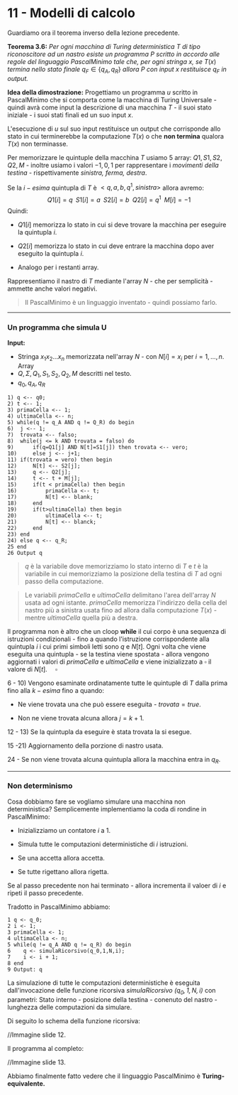# 11 - Modelli di calcolo 

Guardiamo ora il teorema inverso della lezione precedente.

**Teorema 3.6:** *Per ogni macchina di Turing deterministica* $T$ *di tipo riconoscitore ad un nastro esiste un programma* $P$ *scritto in accordo alle regole del linguaggio PascalMinimo tale che, per ogni stringa* $x$*, se* $T(x)$ *termina nello stato finale* $q_F \in \{q_A,q_R\}$ *allora P con input x restituisce* $q_F$ *in output.*

**Idea della dimostrazione:** Progettiamo un programma $u$ scritto in PascalMinimo che si comporta come la macchina di Turing Universale - quindi avrà come input la descrizione di una macchina $T$ - il suoi stato iniziale - i suoi stati finali ed un suo input $x$.

L'esecuzione di $u$ sul suo input restituisce un output che corrisponde allo stato in cui terminerebbe la computazione $T(x)$ o che **non termina** qualora $T(x)$ non terminasse.

Per memorizzare le quintuple della macchina $T$ usiamo $5$ array: $Q1,S1,S2,Q2,M$ - inoltre usiamo i valori $-1,0,1$ per rappresentare i *movimenti della testina* - rispettivamente *sinistra, ferma, destra*.

Se la $i-esima$ quintupla di $T$ è $<q,a,b,q^{1},sinistra>$ allora avremo: $$Q1[i]=q\;\;S1[i]=a\;\;S2[i]=b\;\;Q2[i]=q^1\;\;M[i]=-1$$
Quindi:

- $Q1[i]$ memorizza lo stato in cui si deve trovare la macchina per eseguire la quintupla $i$.

- $Q2[i]$ memorizza lo stato in cui deve entrare la macchina dopo aver eseguito la quintupla $i$.

- Analogo per i restanti array.

Rappresentiamo il nastro di $T$ mediante l'array $N$ - che per semplicità - ammette anche valori negativi.

> Il PascalMinimo è un linguaggio inventato - quindi possiamo farlo.

---
### Un programma che simula U

**Input:** 
- Stringa $x_1x_2...x_n$ memorizzata nell'array $N$ - con $N[i]=x_i$ per $i=1,...,n$. Array 
- $Q,\Sigma,Q_1,S_1,S_2,Q_2,M$ descritti nel testo.
- $q_0,q_A,q_R$

``` PascalMinimo
1) q <-- q0;
2) t <-- 1;
3) primaCella <-- 1;
4) ultimaCella <-- n;
5) while(q != q_A AND q != Q_R) do begin
6)	j <-- 1;
7)	trovata <-- falso;
8)	while(j <= k AND trovata = falso) do
9)		if(q=Q1[j] AND N[t]=S1[j]) then trovata <-- vero;
10)		else j <-- j+1;
11)	if(trovata = vero) then begin
12)		N[t] <-- S2[j];
13)		q <-- Q2[j];
14)		t <-- t + M[j];
15)		if(t < primaCella) then begin
16)			primaCella <-- t;
17)			N[t] <-- blank;
18)		end
19)		if(t>ultimaCella) then begin
20)			ultimaCella <-- t;
21)			N[t] <-- blanck;
22)		end
23)	end
24)	else q <-- q_R;
25 end 
26 Output q
```

> $q$ è la variabile dove memorizziamo lo stato interno di $T$ e $t$ è la variabile in cui memorizziamo la posizione della testina di $T$ ad ogni passo della computazione.

> Le variabili $primaCella$ e $ultimaCella$ delimitano l'area dell'array $N$ usata ad ogni istante. $primaCella$ memorizza l'indirizzo della cella del nastro più a sinistra usata fino ad allora dalla computazione $T(x)$ - mentre $ultimaCella$ quella più a destra.

Il programma non è altro che un cloop **while** il cui corpo è una sequenza di istruzioni condizionali - fino a quando l'istruzione corrispondente alla quintupla $i$ i cui primi simboli letti sono $q$ e $N[t]$. Ogni volta che viene eseguita una quintupla - se la testina viene spostata - allora vengono aggiornati i valori di $primaCella$ e $ultimaCella$ e viene inizializzato a $\square$ il valore di $N[t]$. $\;\;\;\;\square$

6 - 10) Vengono esaminate ordinatamente tutte le quintuple di $T$ dalla prima fino alla $k-esima$ fino a quando:

- Ne viene trovata una che può essere eseguita - $trovata = true$.

- Non ne viene trovata alcuna allora $j=k+1$.

12 - 13) Se la quintupla da eseguire è stata trovata la si esegue.

15 -21) Aggiornamento della porzione di nastro usata.

24 - Se non viene trovata alcuna quintupla allora la macchina entra in $q_R$.

---
### Non determinismo

Cosa dobbiamo fare se vogliamo simulare una macchina non deterministica? Semplicemente implementiamo la coda di rondine in PascalMinimo:

- Inizializziamo un contatore $i$ a $1$.

- Simula tutte le computazioni deterministiche di $i$ istruzioni.

- Se una accetta allora accetta.

- Se tutte rigettano allora rigetta.

Se al passo precedente non hai terminato - allora incrementa il valoer di $i$ e ripeti il passo precedente.

Tradotto in PascalMinimo abbiamo:
```PascalMinimo
1 q <- q_0; 
2 i <- 1;
3 primaCella <- 1;
4 ultimaCella <- n;
5 while(q != q_A AND q != q_R) do begin
6    q <- simulaRicorsivo(q_0,1,N,i);
7    i <- i + 1;
8 end
9 Output: q
```

La simulazione di tutte le computazioni deterministiche è eseguita dall'invocazione delle funzione ricorsiva *simulaRicorsivo ($q_0,1,N,i$)* con parametri: Stato interno - posizione della testina - conenuto del nastro - lunghezza delle computazioni da simulare.

Di seguito lo schema della funzione ricorsiva:

//Immagine slide 12.

Il programma al completo:

//Immagine slide 13.

Abbiamo finalmente fatto vedere che il linguaggio PascalMinimo è **Turing-equivalente.**
